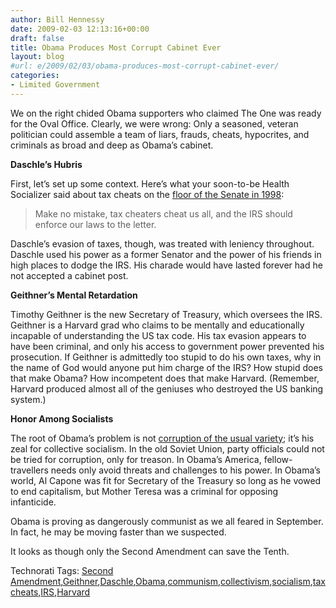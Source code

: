 ```yaml
---
author: Bill Hennessy
date: 2009-02-03 12:13:16+00:00
draft: false
title: Obama Produces Most Corrupt Cabinet Ever
layout: blog
#url: e/2009/02/03/obama-produces-most-corrupt-cabinet-ever/
categories:
- Limited Government
---
```


We on the right chided Obama supporters who claimed The One was ready for the Oval Office. Clearly, we were wrong: Only a seasoned, veteran politician could assemble a team of liars, frauds, cheats, hypocrites, and criminals as broad and deep as Obama’s cabinet. 

 

**Daschle’s Hubris**

 

First, let’s set up some context. Here’s what your soon-to-be Health Socializer said about tax cheats on the [floor of the Senate in 1998](https://michellemalkin.com/2009/02/02/“make-no-mistake-tax-cheaters-cheat-us-all-and-the-irs-should-enforce-our-laws-to-the-letter-”/):

 

>   
> 
> Make no mistake, tax cheaters cheat us all, and the IRS should enforce our laws to the letter.
> 
> 

 

Daschle’s evasion of taxes, though, was treated with leniency throughout. Daschle used his power as a former Senator and the power of his friends in high places to dodge the IRS. His charade would have lasted forever had he not accepted a cabinet post.

 

**Geithner’s Mental Retardation**

 

Timothy Geithner is the new Secretary of Treasury, which oversees the IRS. Geithner is a Harvard grad who claims to be mentally and educationally incapable of understanding the US tax code. His tax evasion appears to have been criminal, and only his access to government power prevented his prosecution. If Geithner is admittedly too stupid to do his own taxes, why in the name of God would anyone put him charge of the IRS? How stupid does that make Obama? How incompetent does that make Harvard. (Remember, Harvard produced almost all of the geniuses who destroyed the US banking system.)

 

**Honor Among Socialists**

 

The root of Obama’s problem is not [corruption of the usual variety](https://hotair.com/archives/2009/02/02/audio-hannity-wonders-why-democrats-dont-pay-taxes/); it’s his zeal for collective socialism. In the old Soviet Union, party officials could not be tried for corruption, only for treason. In Obama’s America, fellow-travellers needs only avoid threats and challenges to his power. In Obama’s world, Al Capone was fit for Secretary of the Treasury so long as he vowed to end capitalism, but Mother Teresa was a criminal for opposing infanticide.

 

Obama is proving as dangerously communist as we all feared in September. In fact, he may be moving faster than we suspected.

 

It looks as though only the Second Amendment can save the Tenth.

 

Technorati Tags: [Second Amendment](https://technorati.com/tags/Second+Amendment),[Geithner](https://technorati.com/tags/Geithner),[Daschle](https://technorati.com/tags/Daschle),[Obama](https://technorati.com/tags/Obama),[communism](https://technorati.com/tags/communism),[collectivism](https://technorati.com/tags/collectivism),[socialism](https://technorati.com/tags/socialism),[tax cheats](https://technorati.com/tags/tax+cheats),[IRS](https://technorati.com/tags/IRS),[Harvard](https://technorati.com/tags/Harvard)
